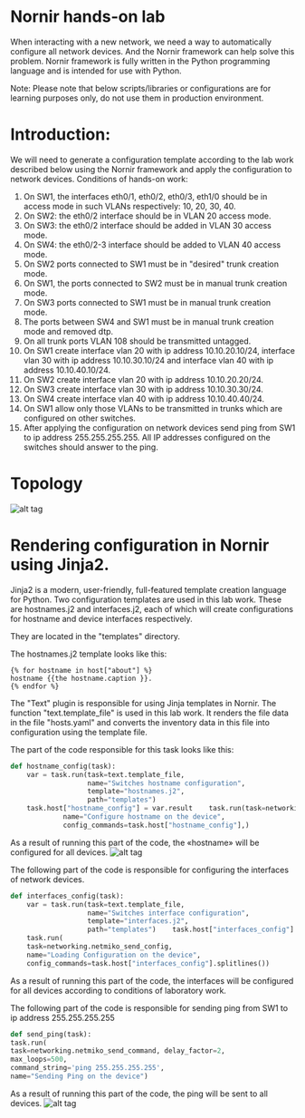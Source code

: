 # Nornir hands-on lab
When interacting with a new network, we need a way to automatically configure all network devices. And the Nornir framework can help solve this problem.
Nornir framework is fully written in the Python programming language and is intended for use with Python.

Note: Please note that below scripts/libraries or configurations are for learning purposes only, do not use them in production environment.

# Introduction:
We will need to generate a configuration template according to the lab work described below using the Nornir framework and apply the configuration to network devices.
Conditions of hands-on work:

1.	On SW1, the interfaces eth0/1, eth0/2, eth0/3, eth1/0 should be in access mode in such VLANs respectively: 10, 20, 30, 40.
2.	On SW2: the eth0/2 interface should be in VLAN 20 access mode. 
3.	On SW3: the eth0/2 interface should be added in VLAN 30 access mode. 
4.	On SW4: the eth0/2-3 interface should be added to VLAN 40 access mode.
5.	On SW2 ports connected to SW1 must be in "desired" trunk creation mode.
6.	On SW1, the ports connected to SW2 must be in manual trunk creation mode.
7.	On SW3 ports connected to SW1 must be in manual trunk creation mode.
8.	The ports between SW4 and SW1 must be in manual trunk creation mode and removed dtp.
9.	On all trunk ports VLAN 108 should be transmitted untagged.
10.	On SW1 create interface vlan 20 with ip address 10.10.20.10/24, interface vlan 30 with ip address 10.10.30.10/24 and interface vlan 40 with ip address  10.10.40.10/24.
11.	On SW2 create interface vlan 20 with ip address 10.10.20.20/24.
12.	On SW3 create interface vlan 30 with ip address 10.10.30.30/24. 
13.	On SW4 create interface vlan 40 with ip address 10.10.40.40/24.
14.	On SW1 allow only those VLANs to be transmitted in trunks which are configured on other switches.
15.	After applying the configuration on network devices send ping from SW1 to ip address 255.255.255.255. All IP addresses configured on the switches should answer to the ping.

# Topology
![alt tag](https://github.com/emilgaripov/nornir_workshop/blob/master/topology.png)​
# Rendering configuration in Nornir using Jinja2.
Jinja2 is a modern, user-friendly, full-featured template creation language for Python. Two configuration templates are used in this lab work.  These are hostnames.j2 and interfaces.j2, each of which will create configurations for hostname and device interfaces respectively. 

They are located in the "templates" directory.

The hostnames.j2 template looks like this:
```jinja2
{% for hostname in host["about"] %}
hostname {{the hostname.caption }}.
{% endfor %}
```

The "Text" plugin is responsible for using Jinja templates in Nornir. The function "text.template_file" is used in this lab work. It renders the file data in the file "hosts.yaml" and converts the inventory data in this file into configuration using the template file.

The part of the code responsible for this task looks like this:
```python
def hostname_config(task):
    var = task.run(task=text.template_file,
                   name="Switches hostname configuration",
                   template="hostnames.j2",
                   path="templates")
    task.host["hostname_config"] = var.result    task.run(task=networking.netmiko_send_config,
             name="Configure hostname on the device",
             config_commands=task.host["hostname_config"],)
```

As a result of running this part of the code, the «hostname» will be configured for all devices.
![alt tag](https://github.com/emilgaripov/nornir_workshop/blob/master/hostname.png)​ 

The following part of the code is responsible for configuring the interfaces of network devices.
```python
def interfaces_config(task):
    var = task.run(task=text.template_file,
                   name="Switches interface configuration",
                   template="interfaces.j2",
                   path="templates")    task.host["interfaces_config"] = var.result
    task.run(
    task=networking.netmiko_send_config,
    name="Loading Configuration on the device",
    config_commands=task.host["interfaces_config"].splitlines())
```
As a result of running this part of the code, the interfaces will be configured for all devices according to conditions of laboratory work.



The following part of the code is responsible for sending ping from SW1 to ip address 255.255.255.255
```python
def send_ping(task):
task.run(
task=networking.netmiko_send_command, delay_factor=2, 
max_loops=500,
command_string='ping 255.255.255.255',
name="Sending Ping on the device")
```
As a result of running this part of the code, the ping will be sent to all devices.
![alt tag](https://github.com/emilgaripov/nornir_workshop/blob/master/ping.png)​ 

